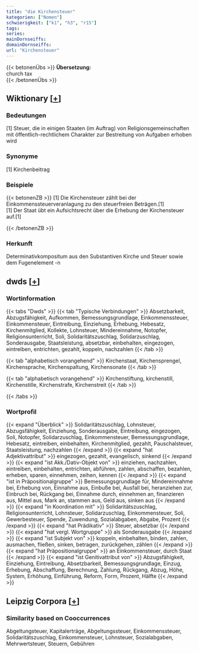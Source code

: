 ```yaml
---
title: "die Kirchensteuer"
kategorien: ["Nomen"]
schwierigkeit: ["k1", "h3", "r15"]
tags:
series:
mainDornseiffs:
domainDornseiffs:
url: "Kirchensteuer"
---
```


{{< betonenÜbs >}}
**Übersetzung:**  
church tax  
{{< /betonenÜbs >}}

## Wiktionary [[+](https://de.wiktionary.org/wiki/Kirchensteuer)]

### Bedeutungen
[1] Steuer, die in einigen Staaten (im Auftrag) von Religionsgemeinschaften mit öffentlich-rechtlichem Charakter zur Bestreitung von Aufgaben erhoben wird  

### Synonyme
[1] Kirchenbeitrag  

### Beispiele
{{< betonenZB >}}
[1] Die Kirchensteuer zählt bei der Einkommenssteuerveranlagung zu den steuerfreien Beträgen.[1]  
[1] Der Staat übt ein Aufsichtsrecht über die Erhebung der Kirchensteuer auf.[1]  

{{< /betonenZB >}}
### Herkunft
Determinativkompositum aus den Substantiven Kirche und Steuer sowie dem Fugenelement -n  



## dwds [[+](https://www.dwds.de/wb/Kirchensteuer)]

### Wortinformation
{{< tabs "Dwds" >}}
{{< tab "Typische Verbindungen" >}}
Absetzbarkeit, Abzugsfähigkeit, Aufkommen, Bemessungsgrundlage, Einkommenssteuer, Einkommensteuer, Eintreibung, Einziehung, Erhebung, Hebesatz, Kirchenmitglied, Kollekte, Lohnsteuer, Mindereinnahme, Notopfer, Religionsunterricht, Soli, Solidaritätszuschlag, Solidarzuschlag, Sonderausgabe, Staatsleistung, absetzbar, einbehalten, eingezogen, eintreiben, entrichten, gezahlt, koppeln, nachzahlen
{{< /tab >}}

{{< tab "alphabetisch vorangehend" >}}
Kirchenstaat, Kirchensprengel, Kirchensprache, Kirchenspaltung, Kirchensonate
{{< /tab >}}

{{< tab "alphabetisch vorangehend" >}}
Kirchenstiftung, kirchenstill, Kirchenstille, Kirchenstrafe, Kirchenstreit
{{< /tab >}}

{{< /tabs >}}

### Wortprofil
{{< expand "Überblick" >}} Solidaritätszuschlag, Lohnsteuer, Abzugsfähigkeit, Einziehung, Sonderausgabe, Eintreibung, eingezogen, Soli, Notopfer, Solidarzuschlag, Einkommensteuer, Bemessungsgrundlage, Hebesatz, eintreiben, einbehalten, Kirchenmitglied, gezahlt, Pauschalsteuer, Staatsleistung, nachzahlen {{< /expand >}}
{{< expand "hat Adjektivattribut" >}} eingezogen, gezahlt, evangelisch, sinkend {{< /expand >}}
{{< expand "ist Akk./Dativ-Objekt von" >}} einziehen, nachzahlen, eintreiben, einbehalten, entrichten, abführen, zahlen, abschaffen, bezahlen, erheben, sparen, einnehmen, zeihen, kennen {{< /expand >}}
{{< expand "ist in Präpositionalgruppe" >}} Bemessungsgrundlage für, Mindereinnahme bei, Erhebung von, Einnahme aus, Einbuße bei, Ausfall bei, heranziehen zur, Einbruch bei, Rückgang bei, Einnahme durch, einnehmen an, finanzieren aus, Mittel aus, Mark an, stammen aus, Geld aus, sinken aus {{< /expand >}}
{{< expand "in Koordination mit" >}} Solidaritätszuschlag, Religionsunterricht, Lohnsteuer, Solidarzuschlag, Einkommensteuer, Soli, Gewerbesteuer, Spende, Zuwendung, Sozialabgaben, Abgabe, Prozent {{< /expand >}}
{{< expand "hat Prädikativ" >}} Steuer, absetzbar {{< /expand >}}
{{< expand "hat vergl. Wortgruppe" >}} als Sonderausgabe {{< /expand >}}
{{< expand "ist Subjekt von" >}} koppeln, einbehalten, binden, zahlen, ausmachen, fließen, sinken, betragen, zurückgehen, zählen {{< /expand >}}
{{< expand "hat Präpositionalgruppe" >}} an Einkommensteuer, durch Staat {{< /expand >}}
{{< expand "ist Genitivattribut von" >}} Abzugsfähigkeit, Einziehung, Eintreibung, Absetzbarkeit, Bemessungsgrundlage, Einzug, Erhebung, Abschaffung, Berechnung, Zahlung, Rückgang, Abzug, Höhe, System, Erhöhung, Einführung, Reform, Form, Prozent, Hälfte {{< /expand >}}

## Leipzig Corpora [[+](https://corpora.uni-leipzig.de/en/res?word=Kirchensteuer&corpusId=deu_newscrawl-public_2018)]


### Similarity based on Cooccurrences
Abgeltungsteuer, Kapitalerträge, Abgeltungssteuer, Einkommenssteuer, Solidaritätszuschlag, Einkommensteuer, Lohnsteuer, Sozialabgaben, Mehrwertsteuer, Steuern, Gebühren


